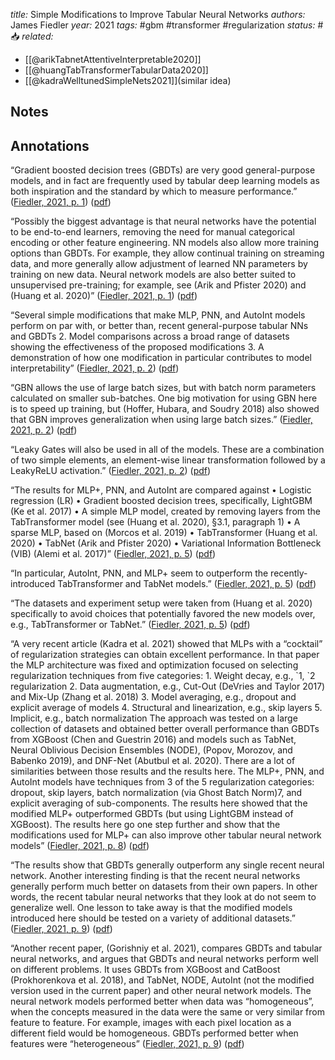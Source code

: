 *title:* Simple Modifications to Improve Tabular Neural Networks
*authors:* James Fiedler
*year:* 2021
*tags:* #gbm #transformer #regularization
*status:* #📥
*related:*
- [[@arikTabnetAttentiveInterpretable2020]]
- [[@huangTabTransformerTabularData2020]]
- [[@kadraWelltunedSimpleNets2021]](similar idea)
## Notes 

## Annotations


“Gradient boosted decision trees (GBDTs) are very good general-purpose models, and in fact are frequently used by tabular deep learning models as both inspiration and the standard by which to measure performance.” ([Fiedler, 2021, p. 1](zotero://select/library/items/2WDR69I9)) ([pdf](zotero://open-pdf/library/items/LTL6RA8D?page=1&annotation=N94MMVIN))

“Possibly the biggest advantage is that neural networks have the potential to be end-to-end learners, removing the need for manual categorical encoding or other feature engineering. NN models also allow more training options than GBDTs. For example, they allow continual training on streaming data, and more generally allow adjustment of learned NN parameters by training on new data. Neural network models are also better suited to unsupervised pre-training; for example, see (Arik and Pfister 2020) and (Huang et al. 2020)” ([Fiedler, 2021, p. 1](zotero://select/library/items/2WDR69I9)) ([pdf](zotero://open-pdf/library/items/LTL6RA8D?page=1&annotation=PQEZJP4Z))

“Several simple modifications that make MLP, PNN, and AutoInt models perform on par with, or better than, recent general-purpose tabular NNs and GBDTs 2. Model comparisons across a broad range of datasets showing the effectiveness of the proposed modifications 3. A demonstration of how one modification in particular contributes to model interpretability” ([Fiedler, 2021, p. 2](zotero://select/library/items/2WDR69I9)) ([pdf](zotero://open-pdf/library/items/LTL6RA8D?page=2&annotation=5WET9SMG))

“GBN allows the use of large batch sizes, but with batch norm parameters calculated on smaller sub-batches. One big motivation for using GBN here is to speed up training, but (Hoffer, Hubara, and Soudry 2018) also showed that GBN improves generalization when using large batch sizes.” ([Fiedler, 2021, p. 2](zotero://select/library/items/2WDR69I9)) ([pdf](zotero://open-pdf/library/items/LTL6RA8D?page=2&annotation=Y4XFHB8D))

“Leaky Gates will also be used in all of the models. These are a combination of two simple elements, an element-wise linear transformation followed by a LeakyReLU activation.” ([Fiedler, 2021, p. 2](zotero://select/library/items/2WDR69I9)) ([pdf](zotero://open-pdf/library/items/LTL6RA8D?page=2&annotation=9T8WMGI6))

“The results for MLP+, PNN, and AutoInt are compared against • Logistic regression (LR) • Gradient boosted decision trees, specifically, LightGBM (Ke et al. 2017) • A simple MLP model, created by removing layers from the TabTransformer model (see (Huang et al. 2020), §3.1, paragraph 1) • A sparse MLP, based on (Morcos et al. 2019) • TabTransformer (Huang et al. 2020) • TabNet (Arik and Pfister 2020) • Variational Information Bottleneck (VIB) (Alemi et al. 2017)” ([Fiedler, 2021, p. 5](zotero://select/library/items/2WDR69I9)) ([pdf](zotero://open-pdf/library/items/LTL6RA8D?page=5&annotation=LI7KCAVJ))

“In particular, AutoInt, PNN, and MLP+ seem to outperform the recently-introduced TabTransformer and TabNet models.” ([Fiedler, 2021, p. 5](zotero://select/library/items/2WDR69I9)) ([pdf](zotero://open-pdf/library/items/LTL6RA8D?page=5&annotation=4PKLN9FQ))

“The datasets and experiment setup were taken from (Huang et al. 2020) specifically to avoid choices that potentially favored the new models over, e.g., TabTransformer or TabNet.” ([Fiedler, 2021, p. 5](zotero://select/library/items/2WDR69I9)) ([pdf](zotero://open-pdf/library/items/LTL6RA8D?page=5&annotation=BGIT7Z6F))

“A very recent article (Kadra et al. 2021) showed that MLPs with a “cocktail” of regularization strategies can obtain excellent performance. In that paper the MLP architecture was fixed and optimization focused on selecting regularization techniques from five categories: 1. Weight decay, e.g., \`1, \`2 regularization 2. Data augmentation, e.g., Cut-Out (DeVries and Taylor 2017) and Mix-Up (Zhang et al. 2018) 3. Model averaging, e.g., dropout and explicit average of models 4. Structural and linearization, e.g., skip layers 5. Implicit, e.g., batch normalization The approach was tested on a large collection of datasets and obtained better overall performance than GBDTs from XGBoost (Chen and Guestrin 2016) and models such as TabNet, Neural Oblivious Decision Ensembles (NODE), (Popov, Morozov, and Babenko 2019), and DNF-Net (Abutbul et al. 2020). There are a lot of similarities between those results and the results here. The MLP+, PNN, and AutoInt models have techniques from 3 of the 5 regularization categories: dropout, skip layers, batch normalization (via Ghost Batch Norm)7, and explicit averaging of sub-components. The results here showed that the modified MLP+ outperformed GBDTs (but using LightGBM instead of XGBoost). The results here go one step further and show that the modifications used for MLP+ can also improve other tabular neural network models” ([Fiedler, 2021, p. 8](zotero://select/library/items/2WDR69I9)) ([pdf](zotero://open-pdf/library/items/LTL6RA8D?page=8&annotation=DVSPMB8T))

“The results show that GBDTs generally outperform any single recent neural network. Another interesting finding is that the recent neural networks generally perform much better on datasets from their own papers. In other words, the recent tabular neural networks that they look at do not seem to generalize well. One lesson to take away is that the modified models introduced here should be tested on a variety of additional datasets.” ([Fiedler, 2021, p. 9](zotero://select/library/items/2WDR69I9)) ([pdf](zotero://open-pdf/library/items/LTL6RA8D?page=9&annotation=KRDEM6EN))

“Another recent paper, (Gorishniy et al. 2021), compares GBDTs and tabular neural networks, and argues that GBDTs and neural networks perform well on different problems. It uses GBDTs from XGBoost and CatBoost (Prokhorenkova et al. 2018), and TabNet, NODE, AutoInt (not the modified version used in the current paper) and other neural network models. The neural network models performed better when data was “homogeneous”, when the concepts measured in the data were the same or very similar from feature to feature. For example, images with each pixel location as a different field would be homogeneous. GBDTs performed better when features were “heterogeneous” ([Fiedler, 2021, p. 9](zotero://select/library/items/2WDR69I9)) ([pdf](zotero://open-pdf/library/items/LTL6RA8D?page=9&annotation=ZZ5CYMWU))